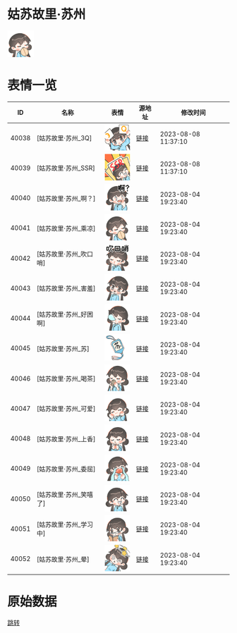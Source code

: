 # 姑苏故里·苏州

<img src="./cover.png" height="60" alt="cover" />

# 表情一览

|ID|名称|表情|源地址|修改时间|
|----|----|----|----|----|
|40038|[姑苏故里·苏州_3Q]|<img src="./pic/040038_%5B姑苏故里·苏州_3Q%5D.png" height="60" alt="3Q"/>|[链接](https://i0.hdslb.com/bfs/garb/ad8415bde721085198574575094c66cfdd7e49b1.png)|2023-08-08 11:37:10|
|40039|[姑苏故里·苏州_SSR]|<img src="./pic/040039_%5B姑苏故里·苏州_SSR%5D.png" height="60" alt="SSR"/>|[链接](https://i0.hdslb.com/bfs/garb/fbc9f25960a467e52aca3546c1a7ba14ca2e6ceb.png)|2023-08-08 11:37:10|
|40040|[姑苏故里·苏州_啊？]|<img src="./pic/040040_%5B姑苏故里·苏州_啊？%5D.png" height="60" alt="啊？"/>|[链接](https://i0.hdslb.com/bfs/garb/b528baf80120eb179f728436fbf710e60da81533.png)|2023-08-04 19:23:40|
|40041|[姑苏故里·苏州_乘凉]|<img src="./pic/040041_%5B姑苏故里·苏州_乘凉%5D.png" height="60" alt="乘凉"/>|[链接](https://i0.hdslb.com/bfs/garb/0bccf054a9b3493f5384486eae62f76d60c208c5.png)|2023-08-04 19:23:40|
|40042|[姑苏故里·苏州_吹口哨]|<img src="./pic/040042_%5B姑苏故里·苏州_吹口哨%5D.png" height="60" alt="吹口哨"/>|[链接](https://i0.hdslb.com/bfs/garb/d01d6c3daf73ef55968a028c06138b0984b2262f.png)|2023-08-04 19:23:40|
|40043|[姑苏故里·苏州_害羞]|<img src="./pic/040043_%5B姑苏故里·苏州_害羞%5D.png" height="60" alt="害羞"/>|[链接](https://i0.hdslb.com/bfs/garb/e9c556b4f01140fcfc535fe27cfecf97383b0690.png)|2023-08-04 19:23:40|
|40044|[姑苏故里·苏州_好困啊]|<img src="./pic/040044_%5B姑苏故里·苏州_好困啊%5D.png" height="60" alt="好困啊"/>|[链接](https://i0.hdslb.com/bfs/garb/0e1d303ac22115c6c585d410af042b7ad0ae5b5c.png)|2023-08-04 19:23:40|
|40045|[姑苏故里·苏州_苏]|<img src="./pic/040045_%5B姑苏故里·苏州_苏%5D.png" height="60" alt="苏"/>|[链接](https://i0.hdslb.com/bfs/garb/3ac1a55969a8bbbb8b823f7a772f1270d413ba76.png)|2023-08-04 19:23:40|
|40046|[姑苏故里·苏州_喝茶]|<img src="./pic/040046_%5B姑苏故里·苏州_喝茶%5D.png" height="60" alt="喝茶"/>|[链接](https://i0.hdslb.com/bfs/garb/df98ff370164ccf56aaf3c3a88a100368089afa4.png)|2023-08-04 19:23:40|
|40047|[姑苏故里·苏州_可爱]|<img src="./pic/040047_%5B姑苏故里·苏州_可爱%5D.png" height="60" alt="可爱"/>|[链接](https://i0.hdslb.com/bfs/garb/f249e32b13f35bb906011fb3abfdf7615864fb15.png)|2023-08-04 19:23:40|
|40048|[姑苏故里·苏州_上香]|<img src="./pic/040048_%5B姑苏故里·苏州_上香%5D.png" height="60" alt="上香"/>|[链接](https://i0.hdslb.com/bfs/garb/021acf169cb876a1b718d7b49c97bbb41a4698ea.png)|2023-08-04 19:23:40|
|40049|[姑苏故里·苏州_委屈]|<img src="./pic/040049_%5B姑苏故里·苏州_委屈%5D.png" height="60" alt="委屈"/>|[链接](https://i0.hdslb.com/bfs/garb/79c1afa5926b782959add9d98a758e18a8c89c86.png)|2023-08-04 19:23:40|
|40050|[姑苏故里·苏州_笑嘻了]|<img src="./pic/040050_%5B姑苏故里·苏州_笑嘻了%5D.png" height="60" alt="笑嘻了"/>|[链接](https://i0.hdslb.com/bfs/garb/afe512fcbb805dbb969f1a474b5802777e12d6ad.png)|2023-08-04 19:23:40|
|40051|[姑苏故里·苏州_学习中]|<img src="./pic/040051_%5B姑苏故里·苏州_学习中%5D.png" height="60" alt="学习中"/>|[链接](https://i0.hdslb.com/bfs/garb/f11371b180e2d609c3fdfd701f0cf673f9160d5c.png)|2023-08-04 19:23:40|
|40052|[姑苏故里·苏州_晕]|<img src="./pic/040052_%5B姑苏故里·苏州_晕%5D.png" height="60" alt="晕"/>|[链接](https://i0.hdslb.com/bfs/garb/738b42350fcb8e79a09d719a6bdd44b943a0ad75.png)|2023-08-04 19:23:40|

# 原始数据

[跳转](./raw.json)

